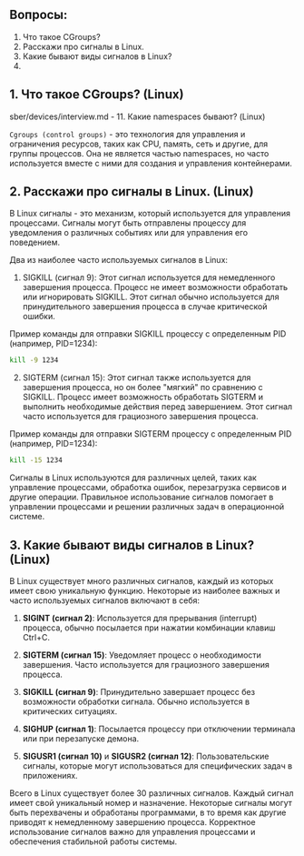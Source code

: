 ## Вопросы:
1. Что такое CGroups?
2. Расскажи про сигналы в Linux. 
3. Какие бывают виды сигналов в Linux? 
4. 

## 1. Что такое CGroups? (Linux)
sber/devices/interview.md - 11. Какие namespaces бывают? (Linux)

`Cgroups (control groups)` - это технология для управления и ограничения ресурсов, таких как CPU, память, сеть и другие, для группы процессов. Она не является частью namespaces, но часто используется вместе с ними для создания и управления контейнерами.

## 2. Расскажи про сигналы в Linux. (Linux)

В Linux сигналы - это механизм, который используется для управления процессами. Сигналы могут быть отправлены процессу для уведомления о различных событиях или для управления его поведением.

Два из наиболее часто используемых сигналов в Linux:

1. SIGKILL (сигнал 9): Этот сигнал используется для немедленного завершения процесса. Процесс не имеет возможности обработать или игнорировать SIGKILL. Этот сигнал обычно используется для принудительного завершения процесса в случае критической ошибки.

Пример команды для отправки SIGKILL процессу с определенным PID (например, PID=1234):
```bash
kill -9 1234
```

2. SIGTERM (сигнал 15): Этот сигнал также используется для завершения процесса, но он более "мягкий" по сравнению с SIGKILL. Процесс имеет возможность обработать SIGTERM и выполнить необходимые действия перед завершением. Этот сигнал часто используется для грациозного завершения процесса.

Пример команды для отправки SIGTERM процессу с определенным PID (например, PID=1234):
```bash
kill -15 1234
```

Сигналы в Linux используются для различных целей, таких как управление процессами, обработка ошибок, перезагрузка сервисов и другие операции. Правильное использование сигналов помогает в управлении процессами и решении различных задач в операционной системе.

## 3. Какие бывают виды сигналов в Linux? (Linux)

В Linux существует много различных сигналов, каждый из которых имеет свою уникальную функцию. Некоторые из наиболее важных и часто используемых сигналов включают в себя:

1. **SIGINT (сигнал 2)**: Используется для прерывания (interrupt) процесса, обычно посылается при нажатии комбинации клавиш Ctrl+C.

2. **SIGTERM (сигнал 15)**: Уведомляет процесс о необходимости завершения. Часто используется для грациозного завершения процесса.

3. **SIGKILL (сигнал 9)**: Принудительно завершает процесс без возможности обработки сигнала. Обычно используется в критических ситуациях.

4. **SIGHUP (сигнал 1)**: Посылается процессу при отключении терминала или при перезапуске демона.

5. **SIGUSR1 (сигнал 10)** и **SIGUSR2 (сигнал 12)**: Пользовательские сигналы, которые могут использоваться для специфических задач в приложениях.

Всего в Linux существует более 30 различных сигналов. Каждый сигнал имеет свой уникальный номер и назначение. Некоторые сигналы могут быть перехвачены и обработаны программами, в то время как другие приводят к немедленному завершению процесса. Корректное использование сигналов важно для управления процессами и обеспечения стабильной работы системы.
